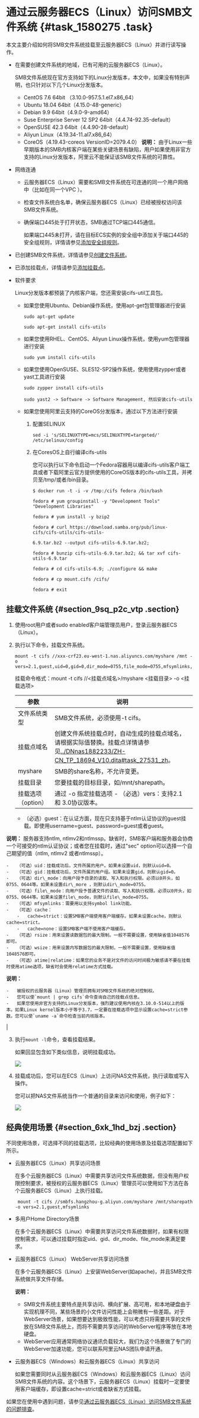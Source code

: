 # 通过云服务器ECS（Linux）访问SMB文件系统 {#task_1580275 .task}

本文主要介绍如何将SMB文件系统挂载至云服务器ECS（Linux）并进行读写操作。

-   在需要创建文件系统的地域，已有可用的云服务器ECS（Linux）。

    SMB文件系统现在官方支持如下的Linux分发版本，本文中，如果没有特别声明，也只针对以下几个Linux分发版本。

    -   CentOS 7.6 64bit （3.10.0-957.5.1.el7.x86\_64）
    -   Ubuntu 18.04 64bit（4.15.0-48-generic）
    -   Debian 9.9 64bit（4.9.0-9-amd64）
    -   Suse Enterprise Server 12 SP2 64bit（4.4.74-92.35-default）
    -   OpenSUSE 42.3 64bit（4.4.90-28-default）
    -   Aliyun Linux（4.19.34-11.al7.x86\_64）
    -   CoreOS（4.19.43-coreos VersionID=2079.4.0）
    **说明：** 由于Linux一些早期版本的SMB内核客户端在某些关键场景有缺陷，用户如果使用非官方支持的Linux分发版本，阿里云不能保证该SMB文件系统的可靠性。

-   网络连通
    -   云服务器ECS（Linux）需要和SMB文件系统在可连通的同一个用户网络中（比如在同一个VPC ）。
    -   检查文件系统白名单，确保云服务器ECS（Linux）已经被授权访问该SMB文件系统。
    -   确保端口445处于打开状态，SMB通过TCP端口445通信。

        如果端口445未打开，请在目标ECS实例的安全组中添加关于端口445的安全组规则，详情请参见[添加安全组规则](../../../../../intl.zh-CN/安全/安全组/添加安全组规则.md#)。

-   已创建SMB文件系统，详情请参见[创建文件系统](../intl.zh-CN/控制台用户指南/管理文件系统.md#section_5jo_0kj_jn5)。
-   已添加挂载点，详情请参见[添加挂载点](../intl.zh-CN/控制台用户指南/管理挂载点.md#section_6xi_a3u_zkq)。
-   软件要求

    Linux分发版本都预装了内核客户端，您还需安装cifs-util工具包。

    -   如果您使用Ubuntu、Debian操作系统，使用apt-get包管理器进行安装

        ``` {#codeblock_c8u_ftu_es6}
        sudo apt-get update
        ```

        ``` {#codeblock_rup_brf_b4w}
        sudo apt-get install cifs-utils
        ```

    -   如果您使用RHEL、CentOS、Aliyun Linux操作系统，使用yum包管理器进行安装

        ``` {#codeblock_gky_h2e_tru}
        sudo yum install cifs-utils
        ```

    -   如果您使用OpenSUSE、SLES12-SP2操作系统，使用使用zypper或者yast工具进行安装

        ``` {#codeblock_hhe_4l0_iys}
        sudo zypper install cifs-utils
        ```

        ``` {#codeblock_nrd_vqh_i04}
        sudo yast2 -> Software -> Software Management, 然后安装cifs-utils
        ```

    -   如果您使用阿里云支持的CoreOS分发版本，通过以下方法进行安装
        1.  配置SELINUX

            ``` {#codeblock_jeh_t1b_bne}
            sed -i 's/SELINUXTYPE=mcs/SELINUXTYPE=targeted/' /etc/selinux/config
            ```

        2.  在CoresOS上自行编译cifs-utils

            您可以执行以下命令启动一个Fedora容器用以编译cifs-utils客户端工具或者下载阿里云官方提供使用的CoreOS版本的cifs-utils工具，并拷贝至/tmp/或者/bin目录。

            ``` {#codeblock_c06_e3c_u73}
            $ docker run -t -i -v /tmp:/cifs fedora /bin/bash
            
            fedora # yum groupinstall -y "Development Tools" "Development Libraries"
            
            fedora # yum install -y bzip2
            
            fedora # curl https://download.samba.org/pub/linux-cifs/cifs-utils/cifs-utils-
            
            6.9.tar.bz2 --output cifs-utils-6.9.tar.bz2;
            
            fedora # bunzip cifs-utils-6.9.tar.bz2; && tar xvf cifs-utils-6.9.tar
            
            fedora # cd cifs-utils-6.9; ./configure && make
            
            fedora # cp mount.cifs /cifs/
            
            fedora # exit
            ```


## 挂载文件系统 {#section_9sq_p2c_vtp .section}

1.  使用root用户或者sudo enabled客户端管理员用户，登录云服务器ECS（Linux）。
2.  执行以下命令，挂载文件系统。 

    ``` {#codeblock_en5_7p9_l8v}
    mount -t cifs //xxx-crf23.eu-west-1.nas.aliyuncs.com/myshare /mnt -o vers=2.1,guest,uid=0,gid=0,dir_mode=0755,file_mode=0755,mfsymlinks,cache=strict,rsize=1048576,wsize=1048576
    ```

    挂载命令格式：mount -t cifs //<挂载点域名\>/myshare <挂载目录\> -o <挂载选项\>

    |参数|说明|
    |--|--|
    |文件系统类型|SMB文件系统，必须使用-t cifs。|
    |挂载点域名|创建文件系统挂载点时，自动生成的挂载点域名，请根据实际值替换。挂载点详情请参见[../DNnas1882233/ZH-CN\_TP\_18694\_V10.dita\#task\_27531\_zh](../DNnas1882233/ZH-CN_TP_18694_V10.dita#task_27531_zh)。|
    |myshare|SMB的share名称，不允许变更。|
    |挂载目录|您要挂载的目标目录，如/mnt/sharepath。|
    |挂载选项（option）|通过 -o 指定挂载选项     -   （必选）vers：支持2.1 和 3.0协议版本。
    -   （必选）guest：在认证方面，现在只支持基于ntlm认证协议的guest挂载。即使用username=guest、password=guest或者guest。

**说明：** 服务器支持ntlm, ntlmv2和ntlmssp。缺省时，SMB客户端和服务器会协商一个可接受的ntlm认证协议；或者您在挂载时，通过"sec" option可以选择一个自己期望的值（ntlm, ntlmv2 或者ntlmssp）。

    -   （可选）uid：挂载成功后，文件所属的用户。如果未设置uid，则默认uid=0。
    -   （可选）gid：挂载成功后，文件所属的用户组。如果未设置gid，则默认gid=0。
    -   （可选）dir\_mode：向用户授予目录的读取、写入和执行权限。必须以0开头，如0755、0644等。如果未设置dir\_more ，则默认dir\_mode=0755。
    -   （可选）file\_mode：向用户授予普通文件的读取、写入和执行权限。必须以0开头，如0755、0644等。如果未设置file\_mode，则默认file\_mode=0755。
    -   （可选）mfsymlinks：需要用以支持symbol link功能。
    -   （可选）cache：
        -   cache=strict：设置SMB客户端使用客户端缓存。如果未设置cache，则默认cache=strict。
        -   cache=none：设置SMB客户端不使用客户端缓存。
    -   （可选）rsize：用来设置读数据包的最大限制。一般不需要设置，使用缺省值1048576即可。
    -   （可选）wsize：用来设置内写数据包的最大限制，一般不需要设置，使用缺省值1048576即可。
    -   （可选）atime|relatime：如果您的业务不是对文件的访问时间极为敏感请不要在挂载时使用atime选项，缺省时会使用relatime方式挂载。
 **说明：** 

    -   被授权的云服务器（Linux）管理员拥有对SMB文件系统的绝对控制权。
    -   您可以使`mount | grep cifs`命令查询自己的挂载点信息。
    -   如果您使用非官方支持的Linux分发版本，强烈建议使用内核在3.10.0-514以上的版本。如果Linux kernel版本小于等于3.7，一定要在挂载选项中显示设置cache=strict参数。您可以使`uname -a`命令检查当前内核版本。
 |

3.  执行`mount -l`命令，查看挂载结果。 

    如果回显包含如下类似信息，说明挂载成功。

    ![](http://static-aliyun-doc.oss-cn-hangzhou.aliyuncs.com/assets/img/1253385/156819099754720_zh-CN.png)

4.  挂载成功后，您可以在ECS（Linux）上访问NAS文件系统，执行读取或写入操作。 

    您可以把NAS文件系统当作一个普通的目录来访问和使用，例子如下：

    ![](http://static-aliyun-doc.oss-cn-hangzhou.aliyuncs.com/assets/img/18690/156819099754347_zh-CN.png)


## 经典使用场景 {#section_6xk_1hd_bzj .section}

不同使用场景，可选择不同的挂载选项，比较经典的使用场景及挂载选项配置如下所示。

-   云服务器ECS（Linux）共享访问场景

    在多个云服务器ECS（Linux）中需要共享访问文件系统数据，但没有用户权限控制要求，被授权的云服务器ECS（Linux）管理员可以使用如下方法在各个云服务器ECS（Linux）上执行挂载。

    ``` {#codeblock_bbm_mfx_4i6}
     mount -t cifs //smbfs.hangzhou-g.aliyun.com/myshare /mnt/sharepath -o vers=2.1,guest,mfsymlinks
    ```

-   多用户Home Directory场景

    在多个云服务器ECS（Linux）中需要共享访问文件系统数据时，如果有权限控制需求，可以通过挂载时指定uid、gid、dir\_mode、file\_mode来满足要求。

-   云服务器ECS（Linux） WebServer共享访问场景

    在多个云服务器ECS（Linux）上安装WebServer\(如apache\)，并且SMB文件系统做共享文件存储。

    **说明：** 

    -   SMB文件系统主要特点是共享访问、横向扩展、高可用，和本地硬盘由于实现机理不同，某些场景的小文件访问性能上会稍微有一些差距。对于WebServer场景，如果想要达到极致性能，可以考虑只将需要共享的文件放在SMB文件系统上，而将不需要共享访问的WebServer程序等放在本地硬盘。
    -   WebServer应用通常网络协议通讯负载较大，我们为这个场景做了专门的WebServer加速功能，您可以联系阿里云NAS团队申请开通。
-   云服务器ECS（Windows）和云服务器ECS（Linux）共享访问

    如果您需要同时从云服务器ECS（Windows）和云服务器ECS（Linux）访问SMB文件系统的内容。这个场景下，云服务器ECS（Linux）挂载时一定要使用客户端缓存，即设置cache=strict或者缺省方式挂载。


如果您在使用中遇到问题，请参见[通过云服务器ECS（Linux）访问SMB文件系统的问题排查](../intl.zh-CN/常见错误排查/通过云服务器ECS（Linux）访问SMB文件系统的问题排查.md#)。

